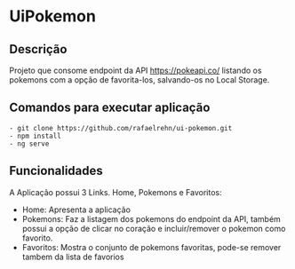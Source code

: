 # UiPokemon


## Descrição

Projeto que consome endpoint da API https://pokeapi.co/ listando os pokemons com a opção de favorita-los, salvando-os no Local Storage.


## Comandos para executar aplicação
```
- git clone https://github.com/rafaelrehn/ui-pokemon.git
- npm install
- ng serve
```

## Funcionalidades

A Aplicação possui 3 Links. Home, Pokemons e Favoritos:
- Home: Apresenta a aplicação
- Pokemons: Faz a listagem dos pokemons do endpoint da API, também possui a opção de clicar no coração e incluir/remover o pokemon como favorito.
- Favoritos: Mostra o conjunto de pokemons favoritas, pode-se remover tambem da lista de favorios

